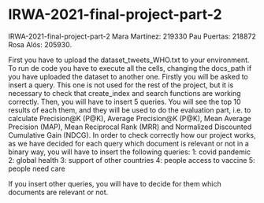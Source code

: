 # IRWA-2021-final-project-part-2
IRWA-2021-final-project-part-2 Mara Martínez: 219330  Pau Puertas: 218872  Rosa Alós: 205930.

First you have to upload the dataset_tweets_WHO.txt to your environment. 
To run de code you have to execute all the cells, changing the docs_path if you have uploaded the dataset to another one.
Firstly you will be asked to insert a query. This one is not used for the rest of the project, but it is necessary to check that create_index and search functions are working correctly.
Then, you will have to insert 5 queries. You will see the top 10 results of each them, and they will be used to do the evaluation part, i.e. to calculate Precision@K (P@K), Average Precision@K (P@K), Mean Average Precision (MAP), Mean Reciprocal Rank (MRR) and Normalized Discounted Cumulative Gain (NDCG). 
In order to check correctly how our project works, as we have decided for each query which document is relevant or not in a binary way, you will have to insert the following queries:
1: covid pandemic
2: global health
3: support of other countries
4: people access to vaccine
5: people need care

If you insert other queries, you will have to decide for them which documents are relevant or not. 

